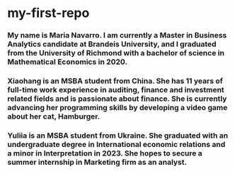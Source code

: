 # my-first-repo
### My name is Maria Navarro. I am currently a Master in Business Analytics candidate at Brandeis University, and I graduated from the University of Richmond with a bachelor of science in Mathematical Economics in 2020.
### Xiaohang is an MSBA student from China. She has 11 years of full-time work experience in auditing, finance and investment related fields and is passionate about finance. She is currently advancing her programming skills by developing a video game about her cat, Hamburger.
### Yuliia is an MSBA student from Ukraine. She graduated with an undergraduate degree in International economic relations and a minor in Interpretation in 2023. She hopes to secure a summer internship in Marketing firm as an analyst.
